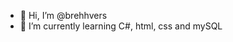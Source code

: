 - 👋 Hi, I’m @brehhvers
- 🌱 I’m currently learning C#, html, css and mySQL

<!---
brehhvers/brehhvers is a ✨ special ✨ repository because its `README.md` (this file) appears on your GitHub profile.
You can click the Preview link to take a look at your changes.
--->
